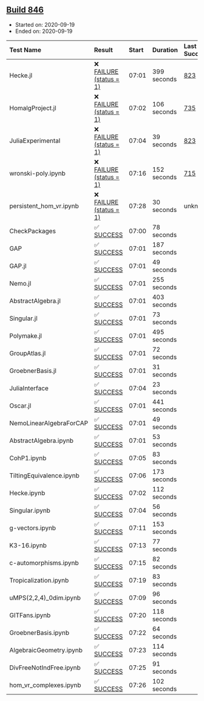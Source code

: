 ## [Build 846](https://oscarci.mathematik.uni-kl.de/job/oscar-stable/846/)

* Started on: 2020-09-19
* Ended on: 2020-09-19

| Test Name    | Result | Start | Duration | Last Success | First Failure |
|:-------------|:-------|:------|:---------|:-------------|:--------------|
| Hecke.jl | ❌ [FAILURE (status = 1)](https://oscarci.mathematik.uni-kl.de/job/oscar-stable/846/artifact/logs/build-846/Hecke.jl.log) | 07:01 | 399 seconds | [823](https://oscarci.mathematik.uni-kl.de/job/oscar-stable/823/) | [824](https://oscarci.mathematik.uni-kl.de/job/oscar-stable/824/) |
| HomalgProject.jl | ❌ [FAILURE (status = 1)](https://oscarci.mathematik.uni-kl.de/job/oscar-stable/846/artifact/logs/build-846/HomalgProject.jl.log) | 07:02 | 106 seconds | [735](https://oscarci.mathematik.uni-kl.de/job/oscar-stable/735/) | [736](https://oscarci.mathematik.uni-kl.de/job/oscar-stable/736/) |
| JuliaExperimental | ❌ [FAILURE (status = 1)](https://oscarci.mathematik.uni-kl.de/job/oscar-stable/846/artifact/logs/build-846/JuliaExperimental.log) | 07:04 | 39 seconds | [823](https://oscarci.mathematik.uni-kl.de/job/oscar-stable/823/) | [824](https://oscarci.mathematik.uni-kl.de/job/oscar-stable/824/) |
| wronski-poly.ipynb | ❌ [FAILURE (status = 1)](https://oscarci.mathematik.uni-kl.de/job/oscar-stable/846/artifact/logs/build-846/wronski-poly.ipynb.log) | 07:16 | 152 seconds | [715](https://oscarci.mathematik.uni-kl.de/job/oscar-stable/715/) | [716](https://oscarci.mathematik.uni-kl.de/job/oscar-stable/716/) |
| persistent_hom_vr.ipynb | ❌ [FAILURE (status = 1)](https://oscarci.mathematik.uni-kl.de/job/oscar-stable/846/artifact/logs/build-846/persistent_hom_vr.ipynb.log) | 07:28 | 30 seconds | unknown | unknown |
| CheckPackages | ✅ [SUCCESS](https://oscarci.mathematik.uni-kl.de/job/oscar-stable/846/artifact/logs/build-846/CheckPackages.log) | 07:00 | 78 seconds |  |  |
| GAP | ✅ [SUCCESS](https://oscarci.mathematik.uni-kl.de/job/oscar-stable/846/artifact/logs/build-846/GAP.log) | 07:01 | 187 seconds |  |  |
| GAP.jl | ✅ [SUCCESS](https://oscarci.mathematik.uni-kl.de/job/oscar-stable/846/artifact/logs/build-846/GAP.jl.log) | 07:01 | 49 seconds |  |  |
| Nemo.jl | ✅ [SUCCESS](https://oscarci.mathematik.uni-kl.de/job/oscar-stable/846/artifact/logs/build-846/Nemo.jl.log) | 07:01 | 255 seconds |  |  |
| AbstractAlgebra.jl | ✅ [SUCCESS](https://oscarci.mathematik.uni-kl.de/job/oscar-stable/846/artifact/logs/build-846/AbstractAlgebra.jl.log) | 07:01 | 403 seconds |  |  |
| Singular.jl | ✅ [SUCCESS](https://oscarci.mathematik.uni-kl.de/job/oscar-stable/846/artifact/logs/build-846/Singular.jl.log) | 07:01 | 73 seconds |  |  |
| Polymake.jl | ✅ [SUCCESS](https://oscarci.mathematik.uni-kl.de/job/oscar-stable/846/artifact/logs/build-846/Polymake.jl.log) | 07:01 | 495 seconds |  |  |
| GroupAtlas.jl | ✅ [SUCCESS](https://oscarci.mathematik.uni-kl.de/job/oscar-stable/846/artifact/logs/build-846/GroupAtlas.jl.log) | 07:01 | 72 seconds |  |  |
| GroebnerBasis.jl | ✅ [SUCCESS](https://oscarci.mathematik.uni-kl.de/job/oscar-stable/846/artifact/logs/build-846/GroebnerBasis.jl.log) | 07:01 | 31 seconds |  |  |
| JuliaInterface | ✅ [SUCCESS](https://oscarci.mathematik.uni-kl.de/job/oscar-stable/846/artifact/logs/build-846/JuliaInterface.log) | 07:04 | 23 seconds |  |  |
| Oscar.jl | ✅ [SUCCESS](https://oscarci.mathematik.uni-kl.de/job/oscar-stable/846/artifact/logs/build-846/Oscar.jl.log) | 07:01 | 441 seconds |  |  |
| NemoLinearAlgebraForCAP | ✅ [SUCCESS](https://oscarci.mathematik.uni-kl.de/job/oscar-stable/846/artifact/logs/build-846/NemoLinearAlgebraForCAP.log) | 07:01 | 49 seconds |  |  |
| AbstractAlgebra.ipynb | ✅ [SUCCESS](https://oscarci.mathematik.uni-kl.de/job/oscar-stable/846/artifact/logs/build-846/AbstractAlgebra.ipynb.log) | 07:01 | 53 seconds |  |  |
| CohP1.ipynb | ✅ [SUCCESS](https://oscarci.mathematik.uni-kl.de/job/oscar-stable/846/artifact/logs/build-846/CohP1.ipynb.log) | 07:05 | 83 seconds |  |  |
| TiltingEquivalence.ipynb | ✅ [SUCCESS](https://oscarci.mathematik.uni-kl.de/job/oscar-stable/846/artifact/logs/build-846/TiltingEquivalence.ipynb.log) | 07:06 | 173 seconds |  |  |
| Hecke.ipynb | ✅ [SUCCESS](https://oscarci.mathematik.uni-kl.de/job/oscar-stable/846/artifact/logs/build-846/Hecke.ipynb.log) | 07:02 | 112 seconds |  |  |
| Singular.ipynb | ✅ [SUCCESS](https://oscarci.mathematik.uni-kl.de/job/oscar-stable/846/artifact/logs/build-846/Singular.ipynb.log) | 07:04 | 56 seconds |  |  |
| g-vectors.ipynb | ✅ [SUCCESS](https://oscarci.mathematik.uni-kl.de/job/oscar-stable/846/artifact/logs/build-846/g-vectors.ipynb.log) | 07:11 | 153 seconds |  |  |
| K3-16.ipynb | ✅ [SUCCESS](https://oscarci.mathematik.uni-kl.de/job/oscar-stable/846/artifact/logs/build-846/K3-16.ipynb.log) | 07:13 | 77 seconds |  |  |
| c-automorphisms.ipynb | ✅ [SUCCESS](https://oscarci.mathematik.uni-kl.de/job/oscar-stable/846/artifact/logs/build-846/c-automorphisms.ipynb.log) | 07:15 | 82 seconds |  |  |
| Tropicalization.ipynb | ✅ [SUCCESS](https://oscarci.mathematik.uni-kl.de/job/oscar-stable/846/artifact/logs/build-846/Tropicalization.ipynb.log) | 07:19 | 83 seconds |  |  |
| uMPS(2,2,4)_0dim.ipynb | ✅ [SUCCESS](https://oscarci.mathematik.uni-kl.de/job/oscar-stable/846/artifact/logs/build-846/uMPS-2-2-4-_0dim.ipynb.log) | 07:09 | 96 seconds |  |  |
| GITFans.ipynb | ✅ [SUCCESS](https://oscarci.mathematik.uni-kl.de/job/oscar-stable/846/artifact/logs/build-846/GITFans.ipynb.log) | 07:20 | 118 seconds |  |  |
| GroebnerBasis.ipynb | ✅ [SUCCESS](https://oscarci.mathematik.uni-kl.de/job/oscar-stable/846/artifact/logs/build-846/GroebnerBasis.ipynb.log) | 07:22 | 64 seconds |  |  |
| AlgebraicGeometry.ipynb | ✅ [SUCCESS](https://oscarci.mathematik.uni-kl.de/job/oscar-stable/846/artifact/logs/build-846/AlgebraicGeometry.ipynb.log) | 07:23 | 114 seconds |  |  |
| DivFreeNotIndFree.ipynb | ✅ [SUCCESS](https://oscarci.mathematik.uni-kl.de/job/oscar-stable/846/artifact/logs/build-846/DivFreeNotIndFree.ipynb.log) | 07:25 | 91 seconds |  |  |
| hom_vr_complexes.ipynb | ✅ [SUCCESS](https://oscarci.mathematik.uni-kl.de/job/oscar-stable/846/artifact/logs/build-846/hom_vr_complexes.ipynb.log) | 07:26 | 102 seconds |  |  |
